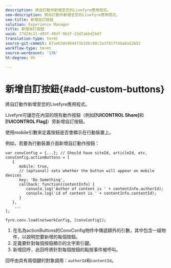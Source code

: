 ```yaml
---
description: 將自訂動作新增至您的Livefyre應用程式。
seo-description: 將自訂動作新增至您的Livefyre應用程式。
seo-title: 新增自訂按鈕
solution: Experience Manager
title: 新增自訂按鈕
uuid: 27d24c21-d83f-49df-9b3f-15d7abbd2bd7
translation-type: tm+mt
source-git-commit: 67aeb3de964473b326c88c3a3f81ff48a6a12652
workflow-type: tm+mt
source-wordcount: '136'
ht-degree: 0%

---
```



# 新增自訂按鈕{#add-custom-buttons}

將自訂動作新增至您的Livefyre應用程式。

Livefyre可讓您在內容的現有動作按鈕（例如&#x200B;**[!UICONTROL Share]**&#x200B;和&#x200B;**[!UICONTROL Flag]**）旁新增自訂按鈕。

使用mobile引數來定義按鈕是否會顯示在行動裝置上。

例如，若要為行動裝置介面新增自訂動作按鈕：

```
var convConfig = {...}; // Should have siteId, articleId, etc. 
convConfig.actionButtons = [ 
   { 
      mobile: true,  
      // (optional) sets whether the button will appear on mobile devices 
      key: 'Do Something', 
      callback: function(contentInfo) { 
         console.log('Author of content is ' + contentInfo.authorId); 
         console.log('id of content is ' + contentInfo.contentId); 
      } 
   }, 
    ... 
]; 
  
fyre.conv.load(networkConfig, [convConfig]);
```

1. 在名為actionButtons的ConvConfig物件中傳遞額外的引數，其中包含一組物件，以說明您要新增的每個按鈕。
1. 定義要針對每個按鈕顯示的文字索引鍵。
1. 新增回呼，此回呼將針對每個按鈕的點按事件被呼叫。

回呼由具有兩個鍵的對象調用：`authorId`和`contentId`。
